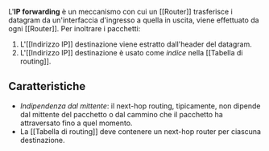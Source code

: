 L'__IP forwarding__ è un meccanismo con cui un [[Router]] trasferisce i datagram da un'interfaccia d'ingresso a quella in uscita, viene effettuato da ogni [[Router]].
Per inoltrare i pacchetti:
1. L'[[Indirizzo IP]] destinazione viene estratto dall'header del datagram.
2. L'[[Indirizzo IP]] destinazione è usato come _indice_ nella [[Tabella di routing]].

## Caratteristiche
- _Indipendenza dal mittente_: il next-hop routing, tipicamente, non dipende dal mittente del pacchetto o dal cammino che il pacchetto ha attraversato fino a quel momento.
- La [[Tabella di routing]] deve contenere un next-hop router per ciascuna destinazione.